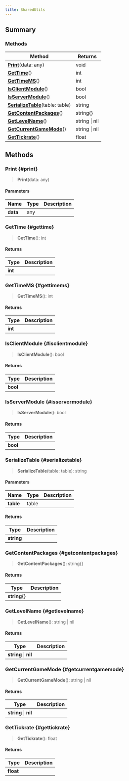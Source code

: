 ```yaml
---
title: SharedUtils
---
```


## Summary

### Methods

| Method | Returns |
| ------ | ------- |
| **[Print](#print)**(data: any) | void |
| **[GetTime](#gettime)**() | int |
| **[GetTimeMS](#gettimems)**() | int |
| **[IsClientModule](#isclientmodule)**() | bool |
| **[IsServerModule](#isservermodule)**() | bool |
| **[SerializeTable](#serializetable)**(table: table) | string |
| **[GetContentPackages](#getcontentpackages)**() | string{} |
| **[GetLevelName](#getlevelname)**() | string \| nil |
| **[GetCurrentGameMode](#getcurrentgamemode)**() | string \| nil |
| **[GetTickrate](#gettickrate)**() | float |

## Methods

### Print {#print}

> **Print**(data: any)

#### Parameters

| Name | Type | Description |
| ---- | ---- | ----------- |
| **data** | any |  |

### GetTime {#gettime}

> **GetTime**(): int

#### Returns

| Type | Description |
| ---- | ----------- |
| **int** |  |

### GetTimeMS {#gettimems}

> **GetTimeMS**(): int

#### Returns

| Type | Description |
| ---- | ----------- |
| **int** |  |

### IsClientModule {#isclientmodule}

> **IsClientModule**(): bool

#### Returns

| Type | Description |
| ---- | ----------- |
| **bool** |  |

### IsServerModule {#isservermodule}

> **IsServerModule**(): bool

#### Returns

| Type | Description |
| ---- | ----------- |
| **bool** |  |

### SerializeTable {#serializetable}

> **SerializeTable**(table: table): string

#### Parameters

| Name | Type | Description |
| ---- | ---- | ----------- |
| **table** | table |  |

#### Returns

| Type | Description |
| ---- | ----------- |
| **string** |  |

### GetContentPackages {#getcontentpackages}

> **GetContentPackages**(): string{}

#### Returns

| Type | Description |
| ---- | ----------- |
| **string**{} |  |

### GetLevelName {#getlevelname}

> **GetLevelName**(): string \| nil

#### Returns

| Type | Description |
| ---- | ----------- |
| **string** \| **nil** |  |

### GetCurrentGameMode {#getcurrentgamemode}

> **GetCurrentGameMode**(): string \| nil

#### Returns

| Type | Description |
| ---- | ----------- |
| **string** \| **nil** |  |

### GetTickrate {#gettickrate}

> **GetTickrate**(): float

#### Returns

| Type | Description |
| ---- | ----------- |
| **float** |  |

